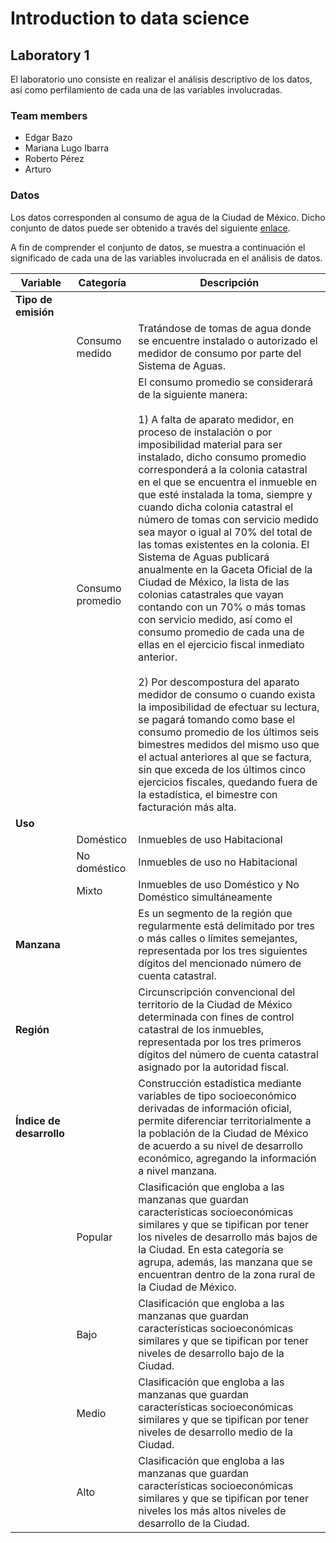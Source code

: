 # Introduction to data science
## Laboratory 1

El laboratorio uno consiste en realizar el análisis descriptivo de los datos, así como perfilamiento de cada una de las variables involucradas.

### Team members
- Edgar Bazo
- Mariana Lugo Ibarra
- Roberto Pérez
- Arturo

### Datos

Los datos corresponden al consumo de agua de la Ciudad de México. Dicho conjunto de datos puede ser obtenido a través del siguiente [enlace](https://datos.cdmx.gob.mx/explore/dataset/consumo-agua/export/).

A fin de comprender el conjunto de datos, se muestra a continuación el significado de cada una de las variables involucrada en el análisis de datos.

| Variable | Categoría | Descripción |
|-|-|-|
| **Tipo de emisión** |  |  |
|  | Consumo medido | Tratándose de tomas de agua donde se encuentre instalado o autorizado el medidor de consumo por parte del Sistema de Aguas. |
|  | Consumo promedio | El consumo promedio se considerará de la siguiente manera:<br><br>1) A falta de aparato medidor, en proceso de instalación o por imposibilidad material para ser instalado, dicho consumo promedio corresponderá a la colonia catastral en el que se encuentra el inmueble en que esté instalada la toma, siempre y cuando dicha colonia catastral el número de tomas con servicio medido sea mayor o igual al 70% del total de las tomas existentes en la colonia. El Sistema de Aguas publicará anualmente en la Gaceta Oficial de la Ciudad de México, la lista de las colonias catastrales que vayan contando con un 70% o más tomas con servicio medido, así como el consumo promedio de cada una de ellas en el ejercicio fiscal inmediato anterior.<br><br>2) Por descompostura del aparato medidor de consumo o cuando exista la imposibilidad de efectuar su lectura, se pagará tomando como base el consumo promedio de los últimos seis bimestres medidos del mismo uso que el actual anteriores al que se factura, sin que exceda de los últimos cinco ejercicios fiscales, quedando fuera de la estadística, el bimestre con facturación más alta. |
| **Uso** |  |  |
|  | Doméstico | Inmuebles de uso Habitacional |
|  | No doméstico | Inmuebles de uso no Habitacional |
|  | Mixto | Inmuebles de uso Doméstico y No Doméstico simultáneamente |
| **Manzana** |  | Es un segmento de la región que regularmente está delimitado por tres o más calles o límites semejantes, representada por los tres siguientes dígitos del mencionado número de cuenta catastral. |
| **Región** |  | Circunscripción convencional del territorio de la Ciudad de México determinada con fines de control catastral de los inmuebles, representada por los tres primeros dígitos del número de cuenta catastral asignado por la autoridad fiscal. |
| **Índice de desarrollo** |  | Construcción estadística mediante variables de tipo socioeconómico derivadas de información oficial, permite diferenciar territorialmente a la población de la Ciudad de México de acuerdo a su nivel de desarrollo económico, agregando la información a nivel manzana. |
|  | Popular | Clasificación que engloba a las manzanas que guardan características socioeconómicas similares y que se tipifican por tener los niveles de desarrollo más bajos de la Ciudad. En esta categoría se agrupa, además, las manzana que se encuentran dentro de la zona rural de la Ciudad de México. |
|  | Bajo | Clasificación que engloba a las manzanas que guardan características socioeconómicas<br>similares y que se tipifican por tener niveles de desarrollo bajo de la Ciudad. |
|  | Medio | Clasificación que engloba a las manzanas que guardan características socioeconómicas similares y que se tipifican por tener niveles de desarrollo medio de la Ciudad. |
|  | Alto | Clasificación que engloba a las manzanas que guardan características socioeconómicas  similares y que se tipifican por tener niveles los más altos niveles de desarrollo de la Ciudad. |
